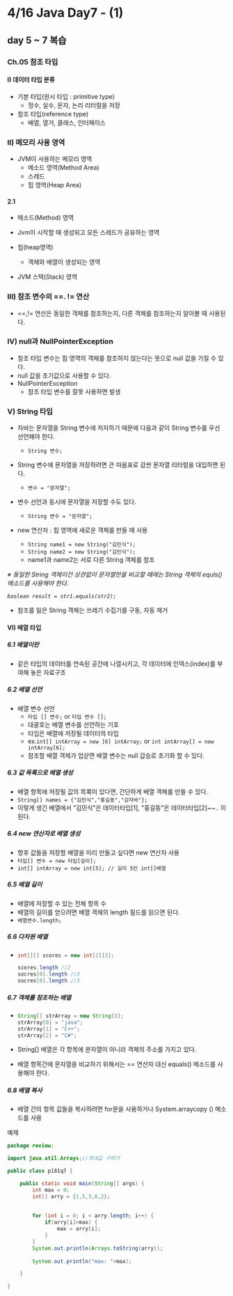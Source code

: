 # 4/16 Java Day7 - (1)



## day 5 ~ 7 복습

### Ch.05 참조 타입

#### I) 데이터 타입 분류

- 기본 타입(원시 타입 : primitive type)
  - 정수, 실수, 문자, 논리 리터럴을 저장
- 참조 타입(reference type)
  - 배열, 열거, 클래스, 인터페이스

### II) 메모리 사용 영역

- JVM이 사용하는 메모리 영역
  - 메소드 영역(Method Area)
  - 스레드
  - 힙 영역(Heap Area)

#### 2.1 

- 메소드(Method) 영역

- Jvm이 시작할 때 생성되고 모든 스레드가 공유하는 영역
- 힙(heap영역)
  - 객체와 배열이 생성되는 영역
- JVM 스택(Stack) 영역

### III) 참조 변수의 ==. != 연산

- ==,!= 연산은 동일한 객체를 참조하는지, 다른 객체를 참조하는지 알아볼 때 사용된다.

### IV)  null과 NullPointerException

- 참조 타입 변수는 힙 영역의 객체를 참조하지 않는다는 뜻으로 null 값을 가질 수 있다.
- null 값을 초기값으로 사용할 수 있다.
- NullPointerException
  - 참조 타입 변수를 잘못 사용하면 발생

### V) String 타입

- 자바는 문자열을 String 변수에 저자하기 때문에 다음과 같이 String 변수를 우선 선언해야 한다.
  - `String 변수;`
- String 변수에 문자열을 저장하려면 큰 따옴표로 감싼 문자열 리터럴을 대입하면 된다.
  - `변수 = "문자열";`
- 변수 선언과 동시에 문자열을 저장할 수도 있다.
  - `String 변수 = "문자열";`

- new 연산자 : 힙 영역에 새로운 객체를 만들 때 사용
  - `String name1 = new String("김민식");`
  - `String name2 = new String("김민식");`
  - name1과 name2는 서로 다른 String 객체를 참조

*※ 동일한 String 객체이건 상관없이 문자열만을 비교할 때에는 String 객체의 equls() 메소드를 사용해야 한다.*

*`boolean result = str1.equals(str2);`*

- 참조를 잃은 String 객체는 쓰레기 수집기를 구동, 자동 제거

#### VI) 배열 타입

##### 6.1 배열이란

- 같은 타입의 데이터를 연속된 공간에 나열시키고, 각 데이터에 인덱스(index)를 부여해 놓은 자료구조

##### 6.2 배열 선언

- 배열 변수 선언
  - `타입 [] 변수;` or `타입 변수 [];`
  - 대괄호는 배열 변수를 선언하는 기호
  - 타입은 배열에 저장될 데이터의 타입
  - ex.`int[] intArray = new [6] intArray;` or `int intArray[] = new intArray[6];`
  - 참조할 배열 객체가 업삳면 배열 변수는 null 갑승로 초기화 할 수 있다.

##### 6.3 값 목록으로 배열 생성

- 배열 항목에 저장될 값의 목록이 있다면, 간단하게 배열 객체를 만들 수 있다.
- `String[] names = {"김민식","홍길동","감자바"};`
- 이렇게 생긴 배열에서 "김민식"은 데이터타입[1], "홍길동"은 데이터타입[2]~~.. 이 된다.  

##### 6.4 new 연산자로 배열 생성

- 향후 값들을 저장할 배열을 미리 만들고 싶다면 new 연산자 사용
- `타입[] 변수 = new 타입[길이];`
- `int[] intArray = new int[5]; // 길이 5인 int[]배열`

##### 6.5 배열 길이

- 배열에 저장할 수 있는 전체 항목 수
- 배열의 길이를 얻으려면 배열 객체의 length 필드를 읽으면 된다.
- `배열변수.length;`

##### 6.6 다차원 배열

- ```java
  int[][] scores = new int[2][3];
  
  scores.length //2
  socres[0].length //3
  socres[0].length //3
  ```
##### 6.7 객체를 참조하는 배열

- ```java
  String[] strArray = new String[3];
  strArray[0] = "java";
  strArray[1] = "C++";
  strArray[2] = "C#";
  ```

- String[] 배열은 각 항목에 문자열이 아니라 객체의 주소를 가지고 있다.

- 배열 항목간에 문자열을 비교하기 위해서는 == 연산자 대신 equals() 메소드를 사용해야 한다.

##### 6.8 배열 복사

- 배열 간의 항목 값들을 복사하려면 for문을 사용하거나 System.arraycopy () 메소드를 사용

예제

```java
package review;

import java.util.Arrays;//최대값 구하기

public class p181q7 {

	public static void main(String[] args) {
		int max = 0;
		int[] arry = {1,5,3,8,2};
		
		
		for (int i = 0; i < arry.length; i++) {
			if(arry[i]>max) {
				max = arry[i];
			}
		}
		System.out.println(Arrays.toString(arry));
		
		System.out.println("max: "+max);

	}

}

```

```java
```

